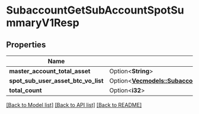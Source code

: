 # SubaccountGetSubAccountSpotSummaryV1Resp

## Properties

Name | Type | Description | Notes
------------ | ------------- | ------------- | -------------
**master_account_total_asset** | Option<**String**> |  | [optional]
**spot_sub_user_asset_btc_vo_list** | Option<[**Vec<models::SubaccountGetSubAccountSpotSummaryV1RespSpotSubUserAssetBtcVoListInner>**](SubaccountGetSubAccountSpotSummaryV1Resp_spotSubUserAssetBtcVoList_inner.md)> |  | [optional]
**total_count** | Option<**i32**> |  | [optional]

[[Back to Model list]](../README.md#documentation-for-models) [[Back to API list]](../README.md#documentation-for-api-endpoints) [[Back to README]](../README.md)


